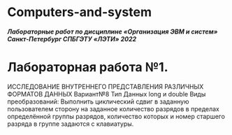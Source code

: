 # Computers-and-system
***Лабораторные работ  по дисциплине
 «Организация ЭВМ и систем»
Санкт-Петербург
СПБГЭТУ «ЛЭТИ»
2022***
# Лабораторная работа №1. 
ИССЛЕДОВАНИЕ ВНУТРЕННЕГО ПРЕДСТАВЛЕНИЯ РАЗЛИЧНЫХ ФОРМАТОВ ДАННЫХ
Вариант№8
Тип Данных long и double
Виды преобразований:
Выполнить циклический сдвиг в заданную пользователем сторону на заданное количество разрядов в пределах определённой группы разрядов, количество которых и номер старшего разряда в группе задаются с клавиатуры.

